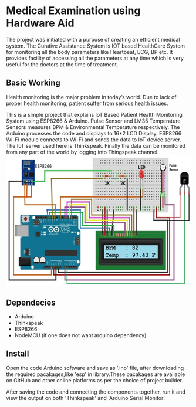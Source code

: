 # Medical Examination using Hardware Aid
The project was initiated with a purpose of creating an efficient medical system. The Curative Assistance System is IOT based HealthCare System for monitoring all the body parameters like Heartbeat, ECG, BP etc. It provides  facility of accessing all the parameters at any time which is very useful for the doctors at the time of treatment. 

## Basic Working
Health monitoring is the major problem in today’s world. Due to lack of proper health monitoring, patient suffer from serious health issues. 

This is a simple project that explains IoT Based Patient Health Monitoring System using ESP8266 & Arduino. Pulse Sensor and LM35 Temperature Sensors measures BPM & Environmental Temperature respectively. The Arduino processes the code and displays to 16*2 LCD Display. ESP8266 Wi-Fi module connects to Wi-Fi and sends the data to IoT device server. The IoT server used here is Thinkspeak. Finally the data can be monitored from any part of the world by logging into Thingspeak channel.
![alt text](<connection.png>)


## Dependecies 

- Arduino
- Thinkspeak
- ESP8266
- NodeMCU (if one does not want arduino dependency)

## Install

Open the code Arduino software and save as '.ino' file, after downloading the required pacakages,like 'esp' in library.These pacakages are available on GitHub and other online platforms as per the choice of project builder. 

After saving the code and connecting the components together, run it and view the output on both 'Thinkspeak' and 'Arduino Serial Monitor'. 
